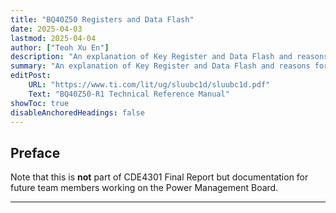 ```yaml
---
title: "BQ40Z50 Registers and Data Flash" 
date: 2025-04-03
lastmod: 2025-04-04
author: ["Teoh Xu En"]
description: "An explanation of Key Register and Data Flash and reasons for their corresponding values."
summary: "An explanation of Key Register and Data Flash and reasons for their corresponding values."
editPost:
    URL: "https://www.ti.com/lit/ug/sluubc1d/sluubc1d.pdf"
    Text: "BQ40Z50-R1 Technical Reference Manual"
showToc: true
disableAnchoredHeadings: false
---
```


## Preface

Note that this is **not** part of CDE4301 Final Report but documentation for future team members working on the Power Management Board.

---